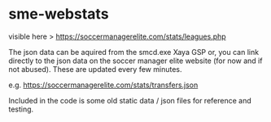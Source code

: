 # sme-webstats

visible here > https://soccermanagerelite.com/stats/leagues.php

The json data can be aquired from the smcd.exe Xaya GSP or, you can link directly to the json data on the soccer manager elite website (for now and if not abused). These are updated every few minutes.

e.g.
https://soccermanagerelite.com/stats/transfers.json

Included in the code is some old static data / json files for reference and testing.
